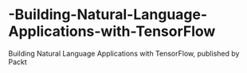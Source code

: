 # -Building-Natural-Language-Applications-with-TensorFlow
 Building Natural Language Applications with TensorFlow, published by Packt 

